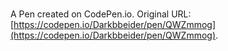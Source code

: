 # 

A Pen created on CodePen.io. Original URL: [https://codepen.io/Darkbbeider/pen/QWZmmog](https://codepen.io/Darkbbeider/pen/QWZmmog).

